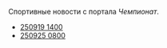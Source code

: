 Спортивные новости с портала *Чемпионат*.

* [250919 1400](250919%201400.md)
* [250925 0800](250925%200800.md)